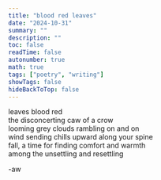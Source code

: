 ```yaml
---
title: "blood red leaves"
date: "2024-10-31"
summary: ""
description: ""
toc: false
readTime: false
autonumber: true
math: true
tags: ["poetry", "writing"]
showTags: false
hideBackToTop: false
---
```


leaves blood red  
the disconcerting caw of a crow  
looming grey clouds rambling on and on  
wind sending chills upward along your spine  
fall, a time for finding comfort and warmth  
among the unsettling and resettling  
 
  
-aw